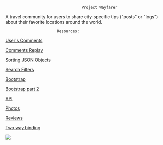                                       Project Wayfarer

A travel community for users to share city-specific tips ("posts" or "logs") about their favorite locations around the world.
 

 
                           Resources:

[User's Comments](https://www.youtube.com/watch?v=Vs4f-ys9qhY)

[Comments Replay](https://www.youtube.com/watch?v=oz-GcCSi2y8)

[Sorting JSON Objects](https://www.cloudhadoop.com/angular-sort-array-dates/)

[Search Filters](https://stackblitz.com/edit/angular-search-filter")

[Bootstrap](https://ng-bootstrap.github.io/#/getting-started)

[Bootstrap part 2](https://ng-bootstrap.github.io/#/components/accordion/examples)

[API](https://api.openweathermap.org/data/2.5/weather?q=london&appid=052f26926ae9784c2d677ca7bc5dec98&&units=imperial)

[Photos](https://unsplash.com/)

[Reviews](https://www.tripadvisor.com/)

[Two way binding](https://stackoverflow.com/questions/46321558/how-do-i-disable-the-button-if-the-input-box-is-empty-and-enable-when-field-is-f/46322583)

<img src="assets/image/wireframes.png">